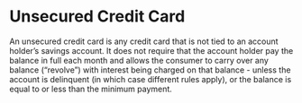 ---
---

# Unsecured Credit Card

An unsecured credit card is any credit card that is not tied to an account holder’s savings account. It does not require that the account holder pay the balance in full each month and allows the consumer to carry over any balance (“revolve”) with interest being charged on that balance - unless the account is delinquent (in which case different rules apply), or the balance is equal to or less than the minimum payment.
